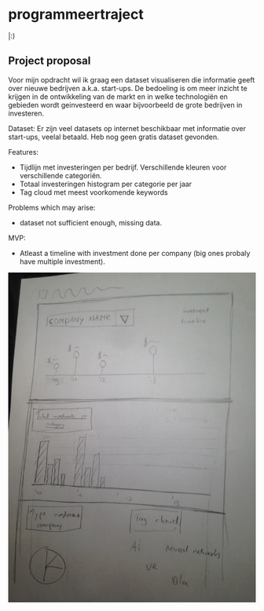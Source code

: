 # programmeertraject
|:)

## Project proposal 

Voor mijn opdracht wil ik graag een dataset visualiseren die informatie geeft over nieuwe bedrijven a.k.a. start-ups. De bedoeling is om meer inzicht te krijgen in de ontwikkeling van de markt en in welke technologiën en gebieden wordt geinvesteerd en waar bijvoorbeeld de grote bedrijven in investeren. 

Dataset:
Er zijn veel datasets op internet beschikbaar met informatie over start-ups, veelal betaald. Heb nog geen gratis dataset gevonden. 

Features:
- Tijdlijn met investeringen per bedrijf. Verschillende kleuren voor verschillende categoriën. 
- Totaal investeringen histogram per categorie per jaar
- Tag cloud met meest voorkomende keywords

Problems which may arise:

- dataset not sufficient enough, missing data. 

MVP:
- Atleast a timeline with investment done per company (big ones probaly have multiple investment). 

![alt](images/schets-proposal.JPG)



